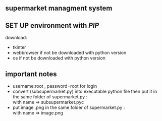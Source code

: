 ## supermarket managment system

## SET UP environment with _PIP_
download:
- tkinter
- webbrowser if not be downloaded with python version
- os if not be downloaded with python version


## important notes
- username:root , password=root for login 
- convert (subsupermarket.py) into executable python file then put it in the same folder of supermarket.py :<br>
with name => subsupermarket.pyc
- put image .png in the same folder of supermarket.py :<br>
with name => image.png